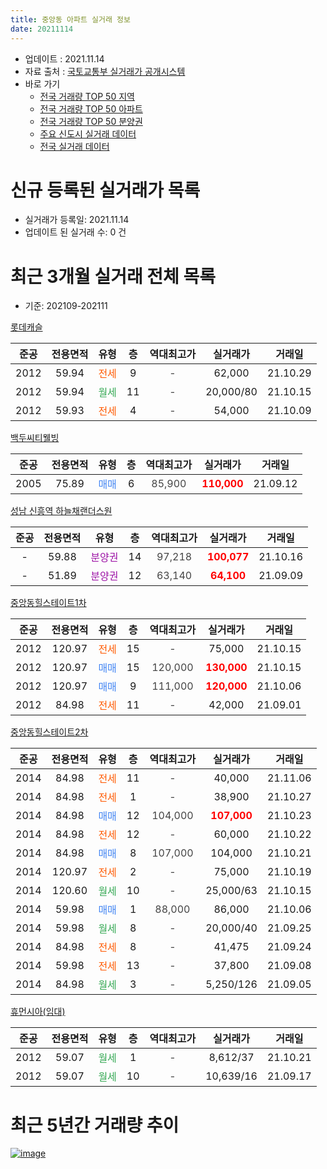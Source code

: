 ```yaml
---
title: 중앙동 아파트 실거래 정보
date: 20211114
---
```


* 업데이트 : 2021.11.14
* 자료 출처 : [국토교통부 실거래가 공개시스템](http://rt.molit.go.kr)
* 바로 가기
    * [전국 거래량 TOP 50 지역](https://apt-info.github.io/apt-trade-info/tr)
    * [전국 거래량 TOP 50 아파트](https://apt-info.github.io/apt-trade-info/ta)
    * [전국 거래량 TOP 50 분양권](https://apt-info.github.io/apt-trade-info/tb)
    * [주요 신도시 실거래 데이터](https://apt-info.github.io/apt-trade-info/newtown)
    * [전국 실거래 데이터](https://apt-info.github.io/apt-trade-info/all)



<script async src="https://pagead2.googlesyndication.com/pagead/js/adsbygoogle.js"></script>
<!-- 기본광고 -->
<ins class="adsbygoogle"
     style="display:block"
     data-ad-client="ca-pub-1142216861245946"
     data-ad-slot="4805727019"
     data-ad-format="auto"
     data-full-width-responsive="true"></ins>
<script>
     (adsbygoogle = window.adsbygoogle || []).push({});
</script>


# 신규 등록된 실거래가 목록

* 실거래가 등록일: 2021.11.14
* 업데이트 된 실거래 수: 0 건




<script async src="https://pagead2.googlesyndication.com/pagead/js/adsbygoogle.js"></script>
<!-- 기본광고 -->
<ins class="adsbygoogle"
     style="display:block"
     data-ad-client="ca-pub-1142216861245946"
     data-ad-slot="4805727019"
     data-ad-format="auto"
     data-full-width-responsive="true"></ins>
<script>
     (adsbygoogle = window.adsbygoogle || []).push({});
</script>


# 최근 3개월 실거래 전체 목록
* 기준: 202109-202111


[롯데캐슬](https://search.naver.com/search.naver?query=%EB%A1%AF%EB%8D%B0%EC%BA%90%EC%8A%AC)

|준공|전용면적|유형|층|역대최고가|실거래가|거래일|
|:---:|:---:|:---:|:---:|:---:|:---:|:---:|
|2012|59.94|<span style="color:#FF5A00">전세</span>|9|<span style="color:#444444">-</span>|62,000|21.10.29|
|2012|59.94|<span style="color:#34A853">월세</span>|11|<span style="color:#444444">-</span>|20,000/80|21.10.15|
|2012|59.93|<span style="color:#FF5A00">전세</span>|4|<span style="color:#444444">-</span>|54,000|21.10.09|

[백두씨티웰빙](https://search.naver.com/search.naver?query=%EB%B0%B1%EB%91%90%EC%94%A8%ED%8B%B0%EC%9B%B0%EB%B9%99)

|준공|전용면적|유형|층|역대최고가|실거래가|거래일|
|:---:|:---:|:---:|:---:|:---:|:---:|:---:|
|2005|75.89|<span style="color:#4285F3">매매</span>|6|<span style="color:#444444">85,900</span>|<b><span style="color:#FF0000">110,000</span></b>|21.09.12|

[성남 신흥역 하늘채랜더스원](https://search.naver.com/search.naver?query=%EC%84%B1%EB%82%A8+%EC%8B%A0%ED%9D%A5%EC%97%AD+%ED%95%98%EB%8A%98%EC%B1%84%EB%9E%9C%EB%8D%94%EC%8A%A4%EC%9B%90)

|준공|전용면적|유형|층|역대최고가|실거래가|거래일|
|:---:|:---:|:---:|:---:|:---:|:---:|:---:|
|-|59.88|<span style="color:#9C11A5">분양권</span>|14|<span style="color:#444444">97,218</span>|<b><span style="color:#FF0000">100,077</span></b>|21.10.16|
|-|51.89|<span style="color:#9C11A5">분양권</span>|12|<span style="color:#444444">63,140</span>|<b><span style="color:#FF0000">64,100</span></b>|21.09.09|

[중앙동힐스테이트1차](https://search.naver.com/search.naver?query=%EC%A4%91%EC%95%99%EB%8F%99%ED%9E%90%EC%8A%A4%ED%85%8C%EC%9D%B4%ED%8A%B81%EC%B0%A8)

|준공|전용면적|유형|층|역대최고가|실거래가|거래일|
|:---:|:---:|:---:|:---:|:---:|:---:|:---:|
|2012|120.97|<span style="color:#FF5A00">전세</span>|15|<span style="color:#444444">-</span>|75,000|21.10.15|
|2012|120.97|<span style="color:#4285F3">매매</span>|15|<span style="color:#444444">120,000</span>|<b><span style="color:#FF0000">130,000</span></b>|21.10.15|
|2012|120.97|<span style="color:#4285F3">매매</span>|9|<span style="color:#444444">111,000</span>|<b><span style="color:#FF0000">120,000</span></b>|21.10.06|
|2012|84.98|<span style="color:#FF5A00">전세</span>|11|<span style="color:#444444">-</span>|42,000|21.09.01|

[중앙동힐스테이트2차](https://search.naver.com/search.naver?query=%EC%A4%91%EC%95%99%EB%8F%99%ED%9E%90%EC%8A%A4%ED%85%8C%EC%9D%B4%ED%8A%B82%EC%B0%A8)

|준공|전용면적|유형|층|역대최고가|실거래가|거래일|
|:---:|:---:|:---:|:---:|:---:|:---:|:---:|
|2014|84.98|<span style="color:#FF5A00">전세</span>|11|<span style="color:#444444">-</span>|40,000|21.11.06|
|2014|84.98|<span style="color:#FF5A00">전세</span>|1|<span style="color:#444444">-</span>|38,900|21.10.27|
|2014|84.98|<span style="color:#4285F3">매매</span>|12|<span style="color:#444444">104,000</span>|<b><span style="color:#FF0000">107,000</span></b>|21.10.23|
|2014|84.98|<span style="color:#FF5A00">전세</span>|12|<span style="color:#444444">-</span>|60,000|21.10.22|
|2014|84.98|<span style="color:#4285F3">매매</span>|8|<span style="color:#444444">107,000</span>|104,000|21.10.21|
|2014|120.97|<span style="color:#FF5A00">전세</span>|2|<span style="color:#444444">-</span>|75,000|21.10.19|
|2014|120.60|<span style="color:#34A853">월세</span>|10|<span style="color:#444444">-</span>|25,000/63|21.10.15|
|2014|59.98|<span style="color:#4285F3">매매</span>|1|<span style="color:#444444">88,000</span>|86,000|21.10.06|
|2014|59.98|<span style="color:#34A853">월세</span>|8|<span style="color:#444444">-</span>|20,000/40|21.09.25|
|2014|84.98|<span style="color:#FF5A00">전세</span>|8|<span style="color:#444444">-</span>|41,475|21.09.24|
|2014|59.98|<span style="color:#FF5A00">전세</span>|13|<span style="color:#444444">-</span>|37,800|21.09.08|
|2014|84.98|<span style="color:#34A853">월세</span>|3|<span style="color:#444444">-</span>|5,250/126|21.09.05|

[휴먼시아(임대)](https://search.naver.com/search.naver?query=%ED%9C%B4%EB%A8%BC%EC%8B%9C%EC%95%84%28%EC%9E%84%EB%8C%80%29)

|준공|전용면적|유형|층|역대최고가|실거래가|거래일|
|:---:|:---:|:---:|:---:|:---:|:---:|:---:|
|2012|59.07|<span style="color:#34A853">월세</span>|1|<span style="color:#444444">-</span>|8,612/37|21.10.21|
|2012|59.07|<span style="color:#34A853">월세</span>|10|<span style="color:#444444">-</span>|10,639/16|21.09.17|



<script async src="https://pagead2.googlesyndication.com/pagead/js/adsbygoogle.js"></script>
<!-- 기본광고 -->
<ins class="adsbygoogle"
     style="display:block"
     data-ad-client="ca-pub-1142216861245946"
     data-ad-slot="4805727019"
     data-ad-format="auto"
     data-full-width-responsive="true"></ins>
<script>
     (adsbygoogle = window.adsbygoogle || []).push({});
</script>


# 최근 5년간 거래량 추이


<div style="width:100%;">
    <canvas id="deal_progress" height="200"></canvas>
</div>

<script>
new Chart(document.getElementById("deal_progress"), {
    type: 'line',
    data: {
        labels: ['16.01','16.02','16.03','16.04','16.05','16.06','16.07','16.08','16.09','16.10','16.11','16.12','17.01','17.02','17.03','17.04','17.05','17.06','17.07','17.08','17.09','17.10','17.11','17.12','18.01','18.02','18.03','18.04','18.05','18.06','18.07','18.08','18.09','18.10','18.11','18.12','19.01','19.02','19.03','19.04','19.05','19.06','19.07','19.08','19.09','19.10','19.11','19.12','20.01','20.02','20.03','20.04','20.05','20.06','20.07','20.08','20.09','20.10','20.11','20.12','21.01','21.02','21.03','21.04','21.05','21.06','21.07','21.08','21.09','21.10','21.11'],
        datasets: [{
            label: '매매/분양권',
            data: [1,9,7,9,10,20,23,21,14,27,11,10,3,7,13,4,18,21,31,21,22,19,13,17,29,19,36,9,11,7,14,26,12,10,4,2,4,5,7,4,13,14,17,23,13,37,31,21,9,14,2,2,6,32,21,13,13,15,16,95,37,18,15,4,13,12,10,4,2,6,0],
            borderColor: "rgba(66, 133, 243, 1)",
            backgroundColor: "rgba(66, 133, 243, 0.05)",
            borderWidth: 1,
            pointRadius: 0,
            fill: false,
            lineTension: 0
        },{
            label: '전/월세',
            data: [2,5,16,9,10,11,12,12,20,25,15,13,10,15,13,14,13,15,15,9,9,9,10,10,18,7,25,10,7,13,13,18,30,21,18,18,14,10,13,10,14,8,11,10,12,16,8,14,6,13,8,10,16,18,18,9,21,16,11,9,11,6,4,10,4,10,15,7,6,9,1],
            borderColor: "rgba(255, 90, 0, 1)",
            backgroundColor: "rgba(255, 90, 0, 0.05)",
            borderWidth: 1,
            pointRadius: 0,
            fill: false,
            lineTension: 0
        },{
            label: '합계',
            data: [3,14,23,18,20,31,35,33,34,52,26,23,13,22,26,18,31,36,46,30,31,28,23,27,47,26,61,19,18,20,27,44,42,31,22,20,18,15,20,14,27,22,28,33,25,53,39,35,15,27,10,12,22,50,39,22,34,31,27,104,48,24,19,14,17,22,25,11,8,15,1],
            borderColor: "rgba(0, 0, 0, 1)",
            backgroundColor: "rgba(0, 0, 0, 0.03)",
            borderWidth: 0.1,
            pointRadius: 0,
            fill: true,
            lineTension: 0
        }
        ]
    },
    options: {
        responsive: true,
        title: {
            display: false
        },
        tooltips: {
            mode: 'index',
            intersect: false
        },
        hover: {
            mode: 'nearest',
            intersect: true
        },
        scales: {
            xAxes: [{
                display: true,
                scaleLabel: {
                    display: true,
                    labelString: '년/월'
                }
            }],
            yAxes: [{
                display: true,
                ticks: {
                    suggestedMin: 0,
                },
                scaleLabel: {
                    display: true,
                    labelString: '실거래 수'
                }
            }]
        }
    }
});

</script>


[![image](https://apt-info.github.io/images/2020-01-03-apt-trade-info/1024x500.png)](https://play.google.com/store/apps/details?id=com.aptinfo.apttradeinfo)

